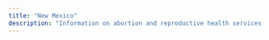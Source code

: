 ```yaml
---
title: "New Mexico"
description: "Information on abortion and reproductive health services."
---
```


